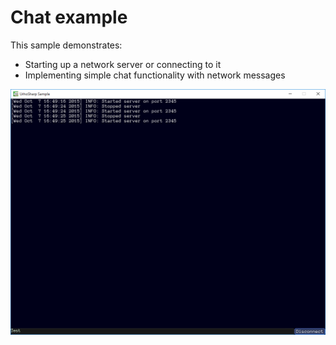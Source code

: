  Chat example
=============

This sample demonstrates:
- Starting up a network server or connecting to it
- Implementing simple chat functionality with network messages

![Screenshot](Screenshot.png)